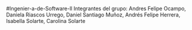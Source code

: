 #Ingenier-a-de-Software-ll
Integrantes del grupo: Andres Felipe Ocampo, Daniela Riascos Urrego, Daniel Santiago Muñoz, Andrés Felipe Herrera, Isabella Solarte, Carolina Solarte
